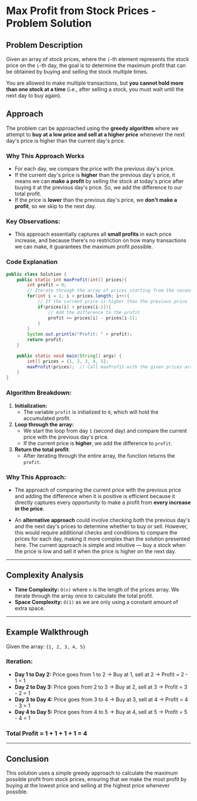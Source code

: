 # **Max Profit from Stock Prices - Problem Solution**

## **Problem Description**
Given an array of stock prices, where the `i`-th element represents the stock price on the `i`-th day, the goal is to determine the maximum profit that can be obtained by buying and selling the stock multiple times.

You are allowed to make multiple transactions, but **you cannot hold more than one stock at a time** (i.e., after selling a stock, you must wait until the next day to buy again).

## **Approach**
The problem can be approached using the **greedy algorithm** where we attempt to **buy at a low price and sell at a higher price** whenever the next day's price is higher than the current day's price.

### **Why This Approach Works**
- For each day, we compare the price with the previous day's price. 
- If the current day's price is **higher** than the previous day's price, it means we can **make a profit** by selling the stock at today's price after buying it at the previous day's price. So, we add the difference to our total profit.
- If the price is **lower** than the previous day's price, we **don't make a profit**, so we skip to the next day.

### **Key Observations:**
- This approach essentially captures all **small profits** in each price increase, and because there's no restriction on how many transactions we can make, it guarantees the maximum profit possible.

### **Code Explanation**
```java
public class Solution {
    public static int maxProfit(int[] prices){
        int profit = 0;
        // Iterate through the array of prices starting from the second day
        for(int i = 1; i < prices.length; i++){
            // If the current price is higher than the previous price
            if(prices[i] > prices[i-1]){
                // Add the difference to the profit
                profit += prices[i] - prices[i-1];
            }
        }
        System.out.println("Profit: " + profit);
        return profit;
    }

    public static void main(String[] args) {
        int[] prices = {1, 2, 3, 4, 5};
        maxProfit(prices);  // Call maxProfit with the given prices array
    }
}
```

### **Algorithm Breakdown:**
1. **Initialization:**
   - The variable `profit` is initialized to `0`, which will hold the accumulated profit.
2. **Loop through the array:**
   - We start the loop from day `1` (second day) and compare the current price with the previous day's price.
   - If the current price is **higher**, we add the difference to `profit`.
3. **Return the total profit**:
   - After iterating through the entire array, the function returns the `profit`.

### **Why This Approach:**
- The approach of comparing the current price with the previous price and adding the difference when it is positive is efficient because it directly captures every opportunity to make a profit from **every increase in the price**.
  
- An **alternative approach** could involve checking both the previous day's and the next day's prices to determine whether to buy or sell. However, this would require additional checks and conditions to compare the prices for each day, making it more complex than the solution presented here. The current approach is simple and intuitive — buy a stock when the price is low and sell it when the price is higher on the next day.

---

## **Complexity Analysis**
- **Time Complexity:** `O(n)` where `n` is the length of the prices array. We iterate through the array once to calculate the total profit.
- **Space Complexity:** `O(1)` as we are only using a constant amount of extra space.

---

## **Example Walkthrough**
Given the array: `{1, 2, 3, 4, 5}`

### Iteration:
- **Day 1 to Day 2:** Price goes from 1 to 2 → Buy at 1, sell at 2 → Profit = 2 - 1 = 1
- **Day 2 to Day 3:** Price goes from 2 to 3 → Buy at 2, sell at 3 → Profit = 3 - 2 = 1
- **Day 3 to Day 4:** Price goes from 3 to 4 → Buy at 3, sell at 4 → Profit = 4 - 3 = 1
- **Day 4 to Day 5:** Price goes from 4 to 5 → Buy at 4, sell at 5 → Profit = 5 - 4 = 1

### Total Profit = 1 + 1 + 1 + 1 = 4

---

## **Conclusion**
This solution uses a simple greedy approach to calculate the maximum possible profit from stock prices, ensuring that we make the most profit by buying at the lowest price and selling at the highest price whenever possible.

